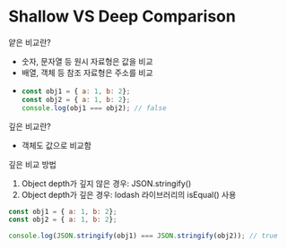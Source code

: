 # Shallow VS Deep Comparison

얕은 비교란?
- 숫자, 문자열 등 원시 자료형은 값을 비교
- 배열, 객체 등 참조 자료형은 주소를 비교
- ```javascript
  const obj1 = { a: 1, b: 2};
  const obj2 = { a: 1, b: 2};
  console.log(obj1 === obj2); // false
  ```

깊은 비교란?
- 객체도 값으로 비교함

깊은 비교 방법
1. Object depth가 깊지 않은 경우: JSON.stringify()
2. Object depth가 깊은 경우: lodash 라이브러리의 isEqual() 사용

```javascript
const obj1 = { a: 1, b: 2};
const obj2 = { a: 1, b: 2};

console.log(JSON.stringify(obj1) === JSON.stringify(obj2)); // true
```
